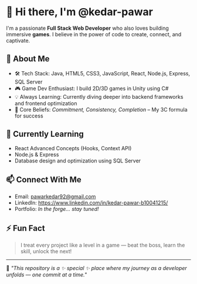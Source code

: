# 👋 Hi there, I'm @kedar-pawar

I'm a passionate **Full Stack Web Developer** who also loves building immersive **games**. I believe in the power of code to create, connect, and captivate.

## 🚀 About Me

- 🛠️ Tech Stack: Java, HTML5, CSS3, JavaScript, React, Node.js, Express, SQL Server
- 🎮 Game Dev Enthusiast: I build 2D/3D games in Unity using C#
- 💡 Always Learning: Currently diving deeper into backend frameworks and frontend optimization
- 🧠 Core Beliefs: _Commitment, Consistency, Completion_ – My 3C formula for success

## 🌱 Currently Learning
- React Advanced Concepts (Hooks, Context API)
- Node.js & Express
- Database design and optimization using SQL Server

## 📫 Connect With Me
- Email: [pawarkedar92@gmail.com](mailto:pawarkedar92@gmail.com)
- LinkedIn: https://www.linkedin.com/in/kedar-pawar-b10041215/
- Portfolio: *In the forge... stay tuned!*

## ⚡ Fun Fact
> I treat every project like a level in a game — beat the boss, learn the skill, unlock the next!

---

🧩 _"This repository is a ✨ special ✨ place where my journey as a developer unfolds — one commit at a time."_  
<!---
kedar-pawar/kedar-pawar is a ✨ special ✨ repository because its `README.md` (this file) appears on your GitHub profile.
You can click the Preview link to take a look at your changes.
--->
